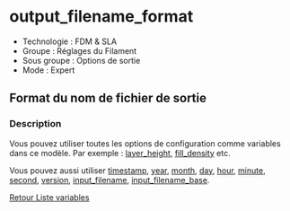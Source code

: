 # output_filename_format

* Technologie : FDM & SLA
* Groupe : Réglages du Filament
* Sous groupe : Options de sortie
* Mode : Expert

## Format du nom de fichier de sortie

### Description

Vous pouvez utiliser toutes les options de configuration comme variables dans ce modèle. Par exemple :  [layer_height](layer_height.md), [fill_density](fill_density.md) etc. 

Vous pouvez aussi utiliser [timestamp](timestamp.md), [year](year.md), [month](month.md), [day](day.md), [hour](hour.md), [minute](minute.md), [second](second.md), [version](version.md), [input_filename](input_filename.md), [input_filename_base](input_filename_base.md).


[Retour Liste variables](variable_list.md)
